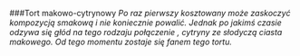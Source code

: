 ###Tort makowo-cytrynowy
*Po raz pierwszy kosztowany może zaskoczyć kompozycją smakową i nie koniecznie powalić. Jednak po jakimś czasie odzywa się głód na tego rodzaju połączenie , cytryny ze słodyczą ciasta makowego. Od tego momentu zostaje się fanem tego tortu.*
